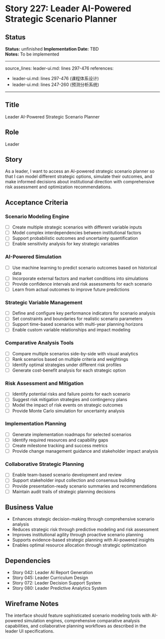 # Story 227: Leader AI-Powered Strategic Scenario Planner

## Status
**Status:** unfinished
**Implementation Date:** TBD  
**Notes:** To be implemented

---
source_lines: leader-ui.md: lines 297-476
references:
  - leader-ui.md: lines 297-476 (课程体系设计)
  - leader-ui.md: lines 247-260 (预测分析系统)
---

## Title
Leader AI-Powered Strategic Scenario Planner

## Role
Leader

## Story
As a leader, I want to access an AI-powered strategic scenario planner so that I can model different strategic options, simulate their outcomes, and make informed decisions about institutional direction with comprehensive risk assessment and optimization recommendations.

## Acceptance Criteria

### Scenario Modeling Engine
- [ ] Create multiple strategic scenarios with different variable inputs
- [ ] Model complex interdependencies between institutional factors
- [ ] Support probabilistic outcomes and uncertainty quantification
- [ ] Enable sensitivity analysis for key strategic variables

### AI-Powered Simulation
- [ ] Use machine learning to predict scenario outcomes based on historical data
- [ ] Incorporate external factors and market conditions into simulations
- [ ] Provide confidence intervals and risk assessments for each scenario
- [ ] Learn from actual outcomes to improve future predictions

### Strategic Variable Management
- [ ] Define and configure key performance indicators for scenario analysis
- [ ] Set constraints and boundaries for realistic scenario parameters
- [ ] Support time-based scenarios with multi-year planning horizons
- [ ] Enable custom variable relationships and impact modeling

### Comparative Analysis Tools
- [ ] Compare multiple scenarios side-by-side with visual analytics
- [ ] Rank scenarios based on multiple criteria and weightings
- [ ] Identify optimal strategies under different risk profiles
- [ ] Generate cost-benefit analysis for each strategic option

### Risk Assessment and Mitigation
- [ ] Identify potential risks and failure points for each scenario
- [ ] Suggest risk mitigation strategies and contingency plans
- [ ] Model the impact of risk events on strategic outcomes
- [ ] Provide Monte Carlo simulation for uncertainty analysis

### Implementation Planning
- [ ] Generate implementation roadmaps for selected scenarios
- [ ] Identify required resources and capability gaps
- [ ] Create milestone tracking and success metrics
- [ ] Provide change management guidance and stakeholder impact analysis

### Collaborative Strategic Planning
- [ ] Enable team-based scenario development and review
- [ ] Support stakeholder input collection and consensus building
- [ ] Provide presentation-ready scenario summaries and recommendations
- [ ] Maintain audit trails of strategic planning decisions

## Business Value
- Enhances strategic decision-making through comprehensive scenario analysis
- Reduces strategic risk through predictive modeling and risk assessment
- Improves institutional agility through proactive scenario planning
- Supports evidence-based strategic planning with AI-powered insights
- Enables optimal resource allocation through strategic optimization

## Dependencies
- Story 042: Leader AI Report Generation
- Story 045: Leader Curriculum Design
- Story 072: Leader Decision Support System
- Story 080: Leader Predictive Analytics System

## Wireframe Notes
The interface should feature sophisticated scenario modeling tools with AI-powered simulation engines, comprehensive comparative analysis capabilities, and collaborative planning workflows as described in the leader UI specifications.
